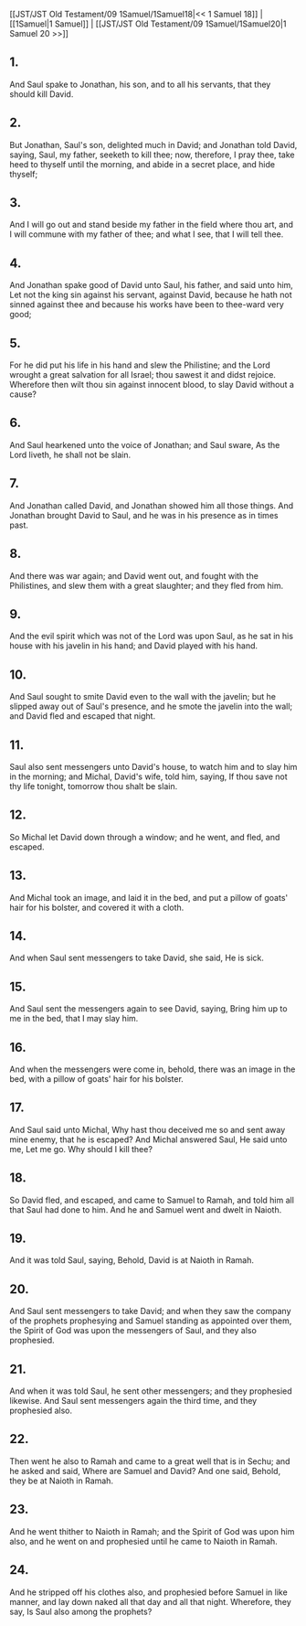 [[JST/JST Old Testament/09 1Samuel/1Samuel18|<< 1 Samuel 18]] | [[1Samuel|1 Samuel]] | [[JST/JST Old Testament/09 1Samuel/1Samuel20|1 Samuel 20 >>]]
## 1.
And Saul spake to Jonathan, his son, and to all his servants, that they should kill David.
## 2.
But Jonathan, Saul\'s son, delighted much in David; and Jonathan told David, saying, Saul, my father, seeketh to kill thee; now, therefore, I pray thee, take heed to thyself until the morning, and abide in a secret place, and hide thyself;
## 3.
And I will go out and stand beside my father in the field where thou art, and I will commune with my father of thee; and what I see, that I will tell thee.
## 4.
And Jonathan spake good of David unto Saul, his father, and said unto him, Let not the king sin against his servant, against David, because he hath not sinned against thee and because his works have been to thee-ward very good;
## 5.
For he did put his life in his hand and slew the Philistine; and the Lord wrought a great salvation for all Israel; thou sawest it and didst rejoice. Wherefore then wilt thou sin against innocent blood, to slay David without a cause?
## 6.
And Saul hearkened unto the voice of Jonathan; and Saul sware, As the Lord liveth, he shall not be slain.
## 7.
And Jonathan called David, and Jonathan showed him all those things. And Jonathan brought David to Saul, and he was in his presence as in times past.
## 8.
And there was war again; and David went out, and fought with the Philistines, and slew them with a great slaughter; and they fled from him.
## 9.
And the evil spirit which was not of the Lord was upon Saul, as he sat in his house with his javelin in his hand; and David played with his hand.
## 10.
And Saul sought to smite David even to the wall with the javelin; but he slipped away out of Saul\'s presence, and he smote the javelin into the wall; and David fled and escaped that night.
## 11.
Saul also sent messengers unto David\'s house, to watch him and to slay him in the morning; and Michal, David\'s wife, told him, saying, If thou save not thy life tonight, tomorrow thou shalt be slain.
## 12.
So Michal let David down through a window; and he went, and fled, and escaped.
## 13.
And Michal took an image, and laid it in the bed, and put a pillow of goats\' hair for his bolster, and covered it with a cloth.
## 14.
And when Saul sent messengers to take David, she said, He is sick.
## 15.
And Saul sent the messengers again to see David, saying, Bring him up to me in the bed, that I may slay him.
## 16.
And when the messengers were come in, behold, there was an image in the bed, with a pillow of goats\' hair for his bolster.
## 17.
And Saul said unto Michal, Why hast thou deceived me so and sent away mine enemy, that he is escaped? And Michal answered Saul, He said unto me, Let me go. Why should I kill thee?
## 18.
So David fled, and escaped, and came to Samuel to Ramah, and told him all that Saul had done to him. And he and Samuel went and dwelt in Naioth.
## 19.
And it was told Saul, saying, Behold, David is at Naioth in Ramah.
## 20.
And Saul sent messengers to take David; and when they saw the company of the prophets prophesying and Samuel standing as appointed over them, the Spirit of God was upon the messengers of Saul, and they also prophesied.
## 21.
And when it was told Saul, he sent other messengers; and they prophesied likewise. And Saul sent messengers again the third time, and they prophesied also.
## 22.
Then went he also to Ramah and came to a great well that is in Sechu; and he asked and said, Where are Samuel and David? And one said, Behold, they be at Naioth in Ramah.
## 23.
And he went thither to Naioth in Ramah; and the Spirit of God was upon him also, and he went on and prophesied until he came to Naioth in Ramah.
## 24.
And he stripped off his clothes also, and prophesied before Samuel in like manner, and lay down naked all that day and all that night. Wherefore, they say, Is Saul also among the prophets?


